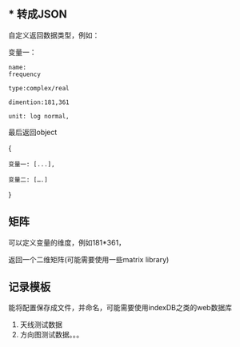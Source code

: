 ## * 转成JSON

自定义返回数据类型，例如：

变量一：

    name:
	frequency

    type:complex/real

    dimention:181,361

    unit: log normal,

最后返回object

 {

    变量一: [...],

    变量二: [….]

}


## 矩阵

可以定义变量的维度，例如181*361，

返回一个二维矩阵(可能需要使用一些matrix library)

## 记录模板

能将配置保存成文件，并命名，可能需要使用indexDB之类的web数据库


1. 天线测试数据
2. 方向图测试数据。。。
